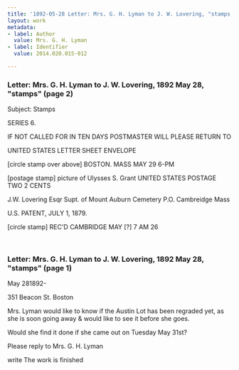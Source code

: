 ```yaml
---
title: '1892-05-28 Letter: Mrs. G. H. Lyman to J. W. Lovering, "stamps," Austin lot,  2014.020.015-012'
layout: work
metadata:
- label: Author
  value: Mrs. G. H. Lyman
- label: Identifier
  value: 2014.020.015-012

---
```

<div class="pages">
<div id="page-1485733">
<h3><a name="page-1485733">Letter: Mrs. G. H. Lyman to J. W. Lovering, 1892 May 28, &quot;stamps&quot; (page 2)</a></h3>
<div class="page-content">
<p>Subject: Stamps</p>
<p>SERIES 6.</p>
<p>IF NOT CALLED FOR<span class='line-break'> </span>IN TEN DAYS<span class='line-break'> </span>POSTMASTER WILL PLEASE<span class='line-break'> </span>RETURN TO</p>
<p>UNITED STATES<span class='line-break'> </span>LETTER SHEET<span class='line-break'> </span>ENVELOPE</p>
<p>[circle stamp over above]<span class='line-break'> </span>BOSTON. MASS<span class='line-break'> </span>MAY 29<span class='line-break'> </span>6-PM</p>
<p>[postage stamp]<span class='line-break'> </span>picture of Ulysses S. Grant<span class='line-break'> </span>UNITED STATES POSTAGE<span class='line-break'> </span>TWO 2 CENTS</p>
<p>J.W. Lovering Esqr<span class='line-break'> </span>Supt. of Mount Auburn Cemetery<span class='line-break'> </span>P.O. Cambreidge Mass</p>
<p>U.S. PATENT, JULY 1, 1879.</p>
<p>[circle stamp]<span class='line-break'> </span>REC'D CAMBRIDGE <span class='line-break'> </span>MAY [?]<span class='line-break'> </span>7 AM<span class='line-break'> </span>26</p>
</div>
</div>
<br />
<div id="page-1485734">
<h3><a name="page-1485734">Letter: Mrs. G. H. Lyman to J. W. Lovering, 1892 May 28, &quot;stamps&quot; (page 1)</a></h3>
<div class="page-content">
<p>May 28<span class='line-break'></span>1892-</p>
<p>351 Beacon St.<span class='line-break'> </span>Boston</p>
<p>Mrs. Lyman would like to<span class='line-break'> </span>know if the Austin Lot has<span class='line-break'> </span>been regraded yet, as<span class='line-break'> </span>she is soon going away &amp;<span class='line-break'> </span>would like to see it before<span class='line-break'> </span>she goes.</p>
<p>Would she find it<span class='line-break'> </span>done if she came out on<span class='line-break'> </span>Tuesday May 31st?</p>
<p>Please reply to<span class='line-break'> </span>Mrs. G. H. Lyman</p>
<p>write<span class='line-break'> </span>The work is finished</p>
</div>
</div>
<br />
</div>
